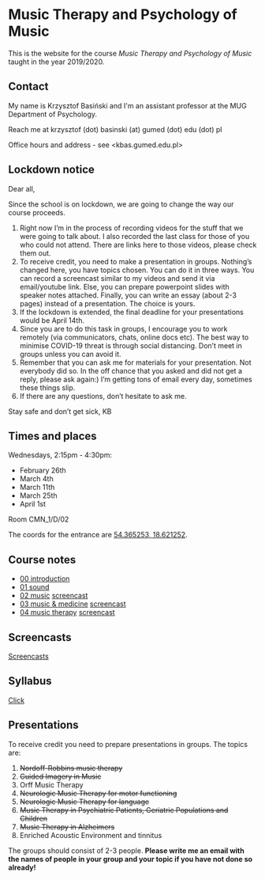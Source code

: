 # Music Therapy and Psychology of Music

This is the website for the course _Music Therapy and Psychology of Music_ taught in the year 2019/2020.

## Contact

My name is Krzysztof Basiński and I'm an assistant professor at the MUG Department of Psychology. 

Reach me at krzysztof (dot) basinski (at) gumed (dot) edu (dot) pl

Office hours and address - see <kbas.gumed.edu.pl>

## Lockdown notice

Dear all,

Since the school is on lockdown, we are going to change the way our course proceeds. 

1. Right now I’m in the process of recording videos for the stuff that we were going to talk about. I also recorded the last class for those of you who could not attend. There are links here to those videos, please check them out.
2. To receive credit, you need to make a presentation in groups. Nothing’s changed here, you have topics chosen. You can do it in three ways. You can record a screencast similar to my videos and send it via email/youtube link. Else, you can prepare powerpoint slides with speaker notes attached. Finally, you can write an essay (about 2-3 pages) instead of a presentation. The choice is yours.
3. If the lockdown is extended, the final deadline for your presentations would be April 14th. 
4. Since you are to do this task in groups, I encourage you to work remotely (via communicators, chats, online docs etc). The best way to minimise COVID-19 threat is through social distancing. Don’t meet in groups unless you can avoid it. 
5. Remember that you can ask me for materials for your presentation. Not everybody did so. In the off chance that you asked and did not get a reply, please ask again:) I’m getting tons of email every day, sometimes these things slip.
6. If there are any questions, don’t hesitate to ask me.

Stay safe and don’t get sick,
KB

## Times and places

Wednesdays, 2:15pm - 4:30pm:

- February 26th 
- March 4th 
- March 11th 
- March 25th 
- April 1st

Room CMN_1/D/02

The coords for the entrance are [54.365253, 18.621252](https://goo.gl/maps/xfBP2Ex3PVUxZdrt8).

## Course notes

- [00 introduction](00_intro.html)
- [01 sound](01_sound.html)
- [02 music](02_music.html) [screencast](https://youtu.be/sH51JzghxYI)
- [03 music & medicine](03_medicine.html) [screencast](https://youtu.be/9TnKO0gfqEw)
- [04 music therapy](04_therapy.html) [screencast](https://youtu.be/ntdArkODMMY)

## Screencasts

[Screencasts](https://www.youtube.com/playlist?list=PLQooX7p8NEM7n_oElQHH0zSLEJmbI7XyK)

## Syllabus

[Click](https://esyllabus.gumed.edu.pl/subjects/18525/fetch_document/EN)


## Presentations

To receive credit you need to prepare presentations in groups. The topics are:

1. ~~Nordoff-Robbins music therapy~~
2. ~~Guided Imagery in Music~~
3. Orff Music Therapy
4. ~~Neurologic Music Therapy for motor functioning~~
5. ~~Neurologic Music Therapy for language~~
6. ~~Music Therapy in Psychiatric Patients, Geriatric Populations and Children~~
7. ~~Music Therapy in Alzheimers~~
8. Enriched Acoustic Environment and tinnitus


The groups should consist of 2-3 people. **Please write me an email with the names of people in your group and your topic if you have not done so already!**
